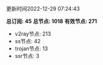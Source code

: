 更新时间2022-12-29 07:24:43

**总订阅: 45**
**总节点: 1018**
**有效节点: 271**
- v2ray节点: 213
- ss节点: 42
- trojan节点: 13
- ssr节点: 3
